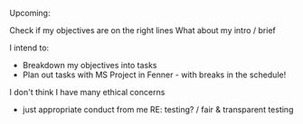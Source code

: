 
Upcoming:

Check if my objectives are on the right lines
What about my intro / brief 

I intend to:
- Breakdown my objectives into tasks
- Plan out tasks with MS Project in Fenner - with breaks in the schedule!

I don't think I have many ethical concerns
- just appropriate conduct from me RE: testing? / fair & transparent testing

